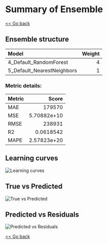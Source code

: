 # Summary of Ensemble

[<< Go back](../README.md)


## Ensemble structure
| Model                      |   Weight |
|:---------------------------|---------:|
| 4_Default_RandomForest     |        4 |
| 5_Default_NearestNeighbors |        1 |

### Metric details:
| Metric   |            Score |
|:---------|-----------------:|
| MAE      | 179570           |
| MSE      |      5.70882e+10 |
| RMSE     | 238931           |
| R2       |      0.0618542   |
| MAPE     |      2.57823e+20 |



## Learning curves
![Learning curves](learning_curves.png)
## True vs Predicted

![True vs Predicted](true_vs_predicted.png)


## Predicted vs Residuals

![Predicted vs Residuals](predicted_vs_residuals.png)



[<< Go back](../README.md)
